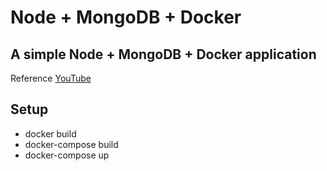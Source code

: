 # Node + MongoDB + Docker

A simple Node + MongoDB + Docker application
---
Reference [YouTube](https://www.youtube.com/watch?v=w1v6dspnubq)

## Setup

- docker build
- docker-compose build
- docker-compose up
